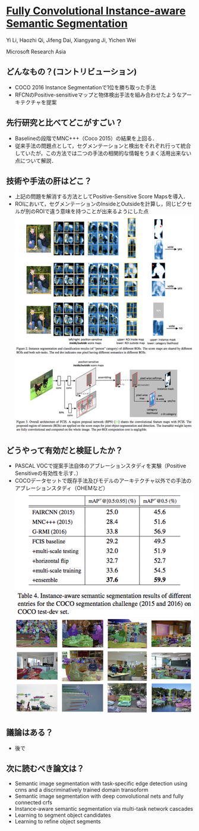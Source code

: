 # [Fully Convolutional Instance-aware Semantic Segmentation](https://arxiv.org/abs/1611.07709)
Yi Li, Haozhi Qi, Jifeng Dai, Xiangyang Ji, Yichen Wei

Microsoft Research Asia

## どんなもの？(コントリビューション)
* COCO 2016 Instance Segmentationで1位を勝ち取った手法
* RFCNのPositive-sensitiveマップと物体検出手法を組み合わせたようなアーキテクチャを提案

## 先行研究と比べてどこがすごい？
* Baselineの段階でMNC+++（Coco 2015）の結果を上回る．
* 従来手法の問題点として，セグメンテーションと検出をそれぞれ行って統合していたが，この方法では二つの手法の相関的な情報をうまく活用出来ない点について解説．


## 技術や手法の肝はどこ？
* 上記の問題を解消する方法としてPositive-Sensitive Score Mapsを導入．
* ROIにおいて，セグメンテーションのInsideとOutsideを計算し，同じピクセルが別のROIで違う意味を持つことが出来るようにした点
![idea](./img/49.1.png)
![model](./img/49.2.png)

## どうやって有効だと検証したか？
* PASCAL VOCで提案手法自体のアブレーションスタディを実験（Positive Sensitiveの有効性を示す．）
* COCOデータセットで既存手法及びモデルのアーキテクチャ以外での手法のアブレーションスタディ（OHEMなど）
![table](./img/49.3.png)
![result](./img/49.4.png)

## 議論はある？
* 後で

## 次に読むべき論文は？
* Semantic image segmentation with task-specific edge detection using cnns and a discriminatively trained domain transoform
* Semantic image segmentation with deep convolutional nets and fully connected crfs
* Instance-aware semantic segmentation via multi-task network cascades
* Learning to segment object candidates
* Learning to refine object segments
